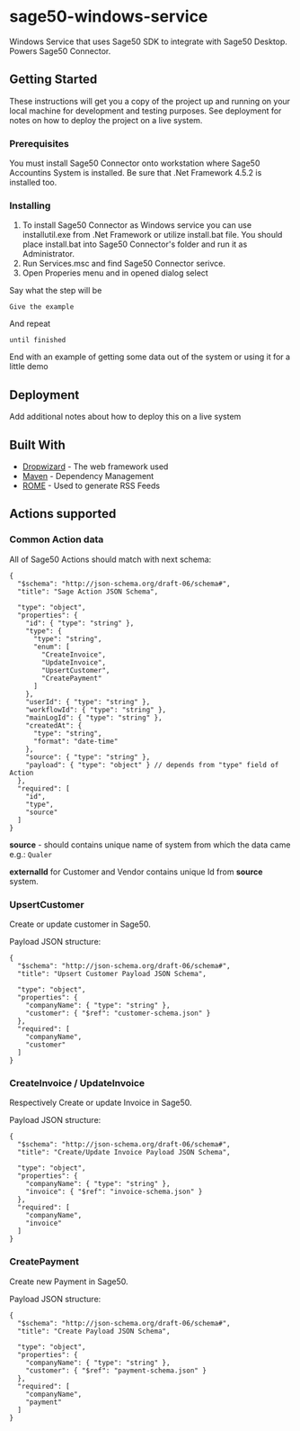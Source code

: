 # sage50-windows-service
Windows Service that uses Sage50 SDK to integrate with Sage50 Desktop. Powers Sage50 Connector.

## Getting Started

These instructions will get you a copy of the project up and running on your local machine for development and testing purposes. See deployment for notes on how to deploy the project on a live system.

### Prerequisites

You must install Sage50 Connector onto workstation where Sage50 Accountins System is installed.
Be sure that .Net Framework 4.5.2 is installed too.


### Installing

1. To install Sage50 Connector as Windows service you can use installutil.exe from .Net Framework or utilize install.bat file.
You should place install.bat into Sage50 Connector's folder and run it as Administrator.
2. Run Services.msc and find Sage50 Connector serivce.
3. Open Properies menu and in opened dialog select 

Say what the step will be

```
Give the example
```

And repeat

```
until finished
```

End with an example of getting some data out of the system or using it for a little demo


## Deployment

Add additional notes about how to deploy this on a live system

## Built With

* [Dropwizard](http://www.dropwizard.io/1.0.2/docs/) - The web framework used
* [Maven](https://maven.apache.org/) - Dependency Management
* [ROME](https://rometools.github.io/rome/) - Used to generate RSS Feeds

## Actions supported

### Common Action data

All of Sage50 Actions should match with next schema:
```
{
  "$schema": "http://json-schema.org/draft-06/schema#",
  "title": "Sage Action JSON Schema",

  "type": "object",
  "properties": {
    "id": { "type": "string" },
    "type": {
      "type": "string",
      "enum": [
        "CreateInvoice",
        "UpdateInvoice",
        "UpsertCustomer",
        "CreatePayment"
      ]
    },
    "userId": { "type": "string" },
    "workflowId": { "type": "string" },
    "mainLogId": { "type": "string" },
    "createdAt": {
      "type": "string",
      "format": "date-time"
    },
    "source": { "type": "string" },
    "payload": { "type": "object" } // depends from "type" field of Action
  },
  "required": [
    "id",
    "type",
    "source"
  ]
}
```

**source** - should contains unique name of system from which the data came e.g.: ``Qualer``

**externalId** for Customer and Vendor contains unique Id from **source** system.

### UpsertCustomer

Create or update customer in Sage50.

Payload JSON structure:
```
{
  "$schema": "http://json-schema.org/draft-06/schema#",
  "title": "Upsert Customer Payload JSON Schema",

  "type": "object",
  "properties": {
    "companyName": { "type": "string" },
    "customer": { "$ref": "customer-schema.json" } 
  },
  "required": [
    "companyName",
    "customer"
  ]
}
```

### CreateInvoice / UpdateInvoice

Respectively Create or update Invoice in Sage50.

Payload JSON structure:
```
{
  "$schema": "http://json-schema.org/draft-06/schema#",
  "title": "Create/Update Invoice Payload JSON Schema",

  "type": "object",
  "properties": {
    "companyName": { "type": "string" },
    "invoice": { "$ref": "invoice-schema.json" } 
  },
  "required": [
    "companyName",
    "invoice"
  ]
}
```

### CreatePayment

Create new Payment in Sage50.

Payload JSON structure:
```
{
  "$schema": "http://json-schema.org/draft-06/schema#",
  "title": "Create Payload JSON Schema",

  "type": "object",
  "properties": {
    "companyName": { "type": "string" },
    "customer": { "$ref": "payment-schema.json" } 
  },
  "required": [
    "companyName",
    "payment"
  ]
}
```